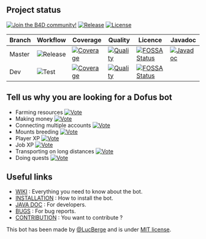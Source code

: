 ## Project status

[![Join the B4D community!](https://img.shields.io/badge/Discord-Join%20the%20B4D%20community!-7289DA.svg?style=flat&logo=discord)](https://discord.gg/kNHsFcbUGp)
[![Release](https://img.shields.io/github/v/release/LucBerge/B4D)](https://github.com/LucBerge/B4D/releases)
[![License](https://img.shields.io/github/license/LucBerge/B4D)](https://github.com/LucBerge/B4D/blob/master/LICENSE)

Branch | Workflow | Coverage | Quality | Licence | Javadoc |
-------|----------|----------|---------|---------|---------|
Master | ![Release](https://img.shields.io/github/workflow/status/LucBerge/B4D/Release/master?label=release) | [![Coverage](https://img.shields.io/codecov/c/github/LucBerge/B4D/master?token=lv2Q224e7E)](https://codecov.io/gh/LucBerge/B4D) | [![Quality](https://img.shields.io/codacy/grade/c70a48f22c0c488195c6c39cfd7bcfa3/master)](https://app.codacy.com/gh/LucBerge/B4D/dashboard) | [![FOSSA Status](https://app.fossa.com/api/projects/custom%2B22575%2Fgithub.com%2FLucBerge%2FB4D.svg?type=shield)](https://app.fossa.com/projects/custom%2B22575%2Fgithub.com%2FLucBerge%2FB4D?ref=badge_shield) | [![Javadoc](https://img.shields.io/github/workflow/status/LucBerge/B4D/Javadoc/master?label=javadoc)](https://lucberge.github.io/B4D/) | [![Coverage](https://img.shields.io/codecov/c/github/LucBerge/B4D/master?token=lv2Q224e7E)](https://codecov.io/gh/LucBerge/B4D) |
Dev    | ![Test](https://img.shields.io/github/workflow/status/LucBerge/B4D/Test/master?label=test) | [![Coverage](https://img.shields.io/codecov/c/github/LucBerge/B4D/dev?token=lv2Q224e7E)](https://codecov.io/gh/LucBerge/B4D) | [![Quality](https://img.shields.io/codacy/grade/c70a48f22c0c488195c6c39cfd7bcfa3/dev)](https://app.codacy.com/gh/LucBerge/B4D/dashboard) | [![FOSSA Status](https://app.fossa.com/api/projects/custom%2B22575%2Fgithub.com%2FLucBerge%2FB4D.svg?type=shield)](https://app.fossa.com/projects/custom%2B22575%2Fgithub.com%2FLucBerge%2FB4D?ref=badge_shield) |

## Tell us why you are looking for a Dofus bot

-   Farming resources [![Vote](https://voting-badge.herokuapp.com/img?url=https://github.com/LucBerge/B4D/farming)](https://voting-badge.herokuapp.com/vote?url=https://github.com/LucBerge/B4D/farming)
-   Making money [![Vote](https://voting-badge.herokuapp.com/img?url=https://github.com/LucBerge/B4D/money)](https://voting-badge.herokuapp.com/vote?url=https://github.com/LucBerge/B4D/money)
-   Connecting multiple accounts [![Vote](https://voting-badge.herokuapp.com/img?url=https://github.com/LucBerge/B4D/connection)](https://voting-badge.herokuapp.com/vote?url=https://github.com/LucBerge/B4D/connection)
-   Mounts breeding [![Vote](https://voting-badge.herokuapp.com/img?url=https://github.com/LucBerge/B4D/breeding)](https://voting-badge.herokuapp.com/vote?url=https://github.com/LucBerge/B4D/breeding)
-   Player XP [![Vote](https://voting-badge.herokuapp.com/img?url=https://github.com/LucBerge/B4D/player)](https://voting-badge.herokuapp.com/vote?url=https://github.com/LucBerge/B4D/player)
-   Job XP [![Vote](https://voting-badge.herokuapp.com/img?url=https://github.com/LucBerge/B4D/job)](https://voting-badge.herokuapp.com/vote?url=https://github.com/LucBerge/B4D/job)
-   Transporting on long distances [![Vote](https://voting-badge.herokuapp.com/img?url=https://github.com/LucBerge/B4D/transport)](https://voting-badge.herokuapp.com/vote?url=https://github.com/LucBerge/B4D/transport)
-   Doing quests [![Vote](https://voting-badge.herokuapp.com/img?url=https://github.com/LucBerge/B4D/quest)](https://voting-badge.herokuapp.com/vote?url=https://github.com/LucBerge/B4D/quest)

## Useful links

-   [WIKI](https://github.com/LucBerge/B4D/wiki) : Everything you need to know about the bot.
-   [INSTALLATION](https://github.com/LucBerge/B4D/wiki/Install) : How to install the bot.
-   [JAVA DOC](https://lucberge.github.io/B4D/) : For developers.
-   [BUGS](https://github.com/LucBerge/B4D/issues) : For bug reports.
-   [CONTRIBUTION](https://github.com/LucBerge/B4D/wiki/Prerequisits) : You want to contribute ?

This bot has been made by [@LucBerge](https://github.com/LucBerge) and is under [MIT license](https://github.com/LucBerge/B4D/blob/master/LICENSE).

